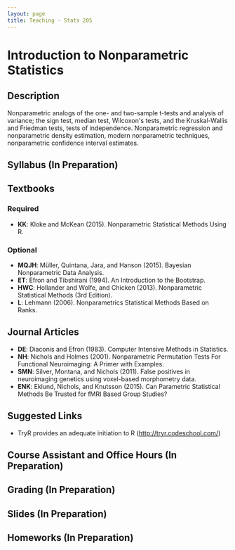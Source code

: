 ```yaml
---
layout: page
title: Teaching - Stats 205
---
```


# Introduction to Nonparametric Statistics

## Description
Nonparametric analogs of the one- and two-sample t-tests and analysis of variance; the sign test, median test, Wilcoxon's tests, and the Kruskal-Wallis and Friedman tests, tests of independence. Nonparametric regression and nonparametric density estimation, modern nonparametric techniques, nonparametric confidence interval estimates.

## Syllabus (In Preparation)

## Textbooks

### Required
* **KK**: Kloke and McKean (2015). Nonparametric Statistical Methods Using R.

### Optional
* **MQJH**: Müller, Quintana, Jara, and Hanson (2015). Bayesian Nonparametric Data Analysis.
* **ET**: Efron and Tibshirani (1994). An Introduction to the Bootstrap.
* **HWC**: Hollander and Wolfe, and Chicken (2013). Nonparametric Statistical Methods (3rd Edition).
* **L**: Lehmann (2006). Nonparametrics Statistical Methods Based on Ranks.

## Journal Articles
* **DE**: Diaconis and Efron (1983). Computer Intensive Methods in Statistics.
* **NH**: Nichols and Holmes (2001). Nonparametric Permutation Tests For Functional Neuroimaging: A Primer with Examples.
* **SMN**: Silver, Montana, and Nichols (2011). False positives in neuroimaging genetics using voxel-based morphometry data.
* **ENK**: Eklund, Nichols, and Knutsson (2015). Can Parametric Statistical Methods Be Trusted for fMRI Based Group Studies?

## Suggested Links
* TryR provides an adequate initiation to R (http://tryr.codeschool.com/)

## Course Assistant and Office Hours (In Preparation)

## Grading (In Preparation)

## Slides (In Preparation)

## Homeworks (In Preparation)
